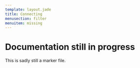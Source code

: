 ```yaml
---
template: layout.jade
title: Connecting
menusection: filter
menuitem: missing
---
```



# Documentation still in progress

This is sadly still a marker file.

